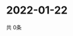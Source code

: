 # 2022-01-22
  共 0条

  <!-- BEGIN -->
  <!-- 最后更新时间Sat Jan 22 2022 11:02:43 GMT+0000 (Coordinated Universal Time) -->
  
  <!-- END -->
  
  